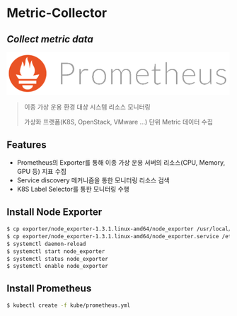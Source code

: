 # Metric-Collector
## _Collect metric data_

![Prometheus](./prometheus_logo.png)

> 이종 가상 운용 환경 대상 시스템 리소스 모니터링
> 
> 가상화 프랫폼(K8S, OpenStack, VMware ...) 단위 Metric 데이터 수집

## Features

- Prometheus의 Exporter를 통해 이종 가상 운용 서버의 리소스(CPU, Memory, GPU 등) 지표 수집
- Service discovery 메커니즘을 통한 모니터링 리소스 검색
- K8S Label Selector를 통한 모니터링 수행

## Install Node Exporter

```sh
$ cp exporter/node_exporter-1.3.1.linux-amd64/node_exporter /usr/local/bin
$ cp exporter/node_exporter-1.3.1.linux-amd64/node_exporter.service /etc/systemd/system/
$ systemctl daemon-reload
$ systemctl start node_exporter
$ systemctl status node_exporter
$ systemctl enable node_exporter
```

## Install Prometheus

```sh
$ kubectl create -f kube/prometheus.yml
```
